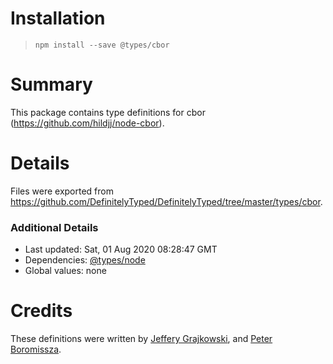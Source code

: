 # Installation
> `npm install --save @types/cbor`

# Summary
This package contains type definitions for cbor (https://github.com/hildjj/node-cbor).

# Details
Files were exported from https://github.com/DefinitelyTyped/DefinitelyTyped/tree/master/types/cbor.

### Additional Details
 * Last updated: Sat, 01 Aug 2020 08:28:47 GMT
 * Dependencies: [@types/node](https://npmjs.com/package/@types/node)
 * Global values: none

# Credits
These definitions were written by [Jeffery Grajkowski](https://github.com/pushplay), and [Peter Boromissza](https://github.com/boromisp).
